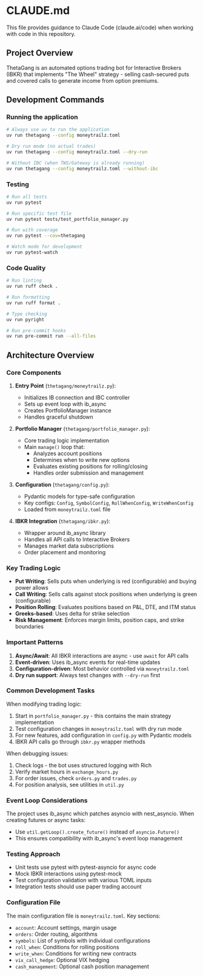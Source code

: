 # CLAUDE.md

This file provides guidance to Claude Code (claude.ai/code) when working with code in this repository.

## Project Overview

ThetaGang is an automated options trading bot for Interactive Brokers (IBKR) that implements "The Wheel" strategy - selling cash-secured puts and covered calls to generate income from option premiums.

## Development Commands

### Running the application
```bash
# Always use uv to run the application
uv run thetagang --config moneytrailz.toml

# Dry run mode (no actual trades)
uv run thetagang --config moneytrailz.toml --dry-run

# Without IBC (when TWS/Gateway is already running)
uv run thetagang --config moneytrailz.toml --without-ibc
```

### Testing
```bash
# Run all tests
uv run pytest

# Run specific test file
uv run pytest tests/test_portfolio_manager.py

# Run with coverage
uv run pytest --cov=thetagang

# Watch mode for development
uv run pytest-watch
```

### Code Quality
```bash
# Run linting
uv run ruff check .

# Run formatting
uv run ruff format .

# Type checking
uv run pyright

# Run pre-commit hooks
uv run pre-commit run --all-files
```

## Architecture Overview

### Core Components

1. **Entry Point** (`thetagang/moneytrailz.py`):
   - Initializes IB connection and IBC controller
   - Sets up event loop with ib_async
   - Creates PortfolioManager instance
   - Handles graceful shutdown

2. **Portfolio Manager** (`thetagang/portfolio_manager.py`):
   - Core trading logic implementation
   - Main `manage()` loop that:
     - Analyzes account positions
     - Determines when to write new options
     - Evaluates existing positions for rolling/closing
     - Handles order submission and management

3. **Configuration** (`thetagang/config.py`):
   - Pydantic models for type-safe configuration
   - Key configs: `Config`, `SymbolConfig`, `RollWhenConfig`, `WriteWhenConfig`
   - Loaded from `moneytrailz.toml` file

4. **IBKR Integration** (`thetagang/ibkr.py`):
   - Wrapper around ib_async library
   - Handles all API calls to Interactive Brokers
   - Manages market data subscriptions
   - Order placement and monitoring

### Key Trading Logic

- **Put Writing**: Sells puts when underlying is red (configurable) and buying power allows
- **Call Writing**: Sells calls against stock positions when underlying is green (configurable)
- **Position Rolling**: Evaluates positions based on P&L, DTE, and ITM status
- **Greeks-based**: Uses delta for strike selection
- **Risk Management**: Enforces margin limits, position caps, and strike boundaries

### Important Patterns

1. **Async/Await**: All IBKR interactions are async - use `await` for API calls
2. **Event-driven**: Uses ib_async events for real-time updates
3. **Configuration-driven**: Most behavior controlled via `moneytrailz.toml`
4. **Dry run support**: Always test changes with `--dry-run` first

### Common Development Tasks

When modifying trading logic:
1. Start in `portfolio_manager.py` - this contains the main strategy implementation
2. Test configuration changes in `moneytrailz.toml` with dry run mode
3. For new features, add configuration in `config.py` with Pydantic models
4. IBKR API calls go through `ibkr.py` wrapper methods

When debugging issues:
1. Check logs - the bot uses structured logging with Rich
2. Verify market hours in `exchange_hours.py`
3. For order issues, check `orders.py` and `trades.py`
4. For position analysis, see utilities in `util.py`

### Event Loop Considerations

The project uses ib_async which patches asyncio with nest_asyncio. When creating futures or async tasks:
- Use `util.getLoop().create_future()` instead of `asyncio.Future()`
- This ensures compatibility with ib_async's event loop management

### Testing Approach

- Unit tests use pytest with pytest-asyncio for async code
- Mock IBKR interactions using pytest-mock
- Test configuration validation with various TOML inputs
- Integration tests should use paper trading account

### Configuration File

The main configuration file is `moneytrailz.toml`. Key sections:
- `account`: Account settings, margin usage
- `orders`: Order routing, algorithms
- `symbols`: List of symbols with individual configurations
- `roll_when`: Conditions for rolling positions
- `write_when`: Conditions for writing new contracts
- `vix_call_hedge`: Optional VIX hedging
- `cash_management`: Optional cash position management
